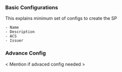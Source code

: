 ### Basic Configurations
    
This explains minimum set of configs to create the SP 

    - Name 
    - Description
    - ACS 
    - Issuer

### Advance Config

< Mention if advaced config needed >
